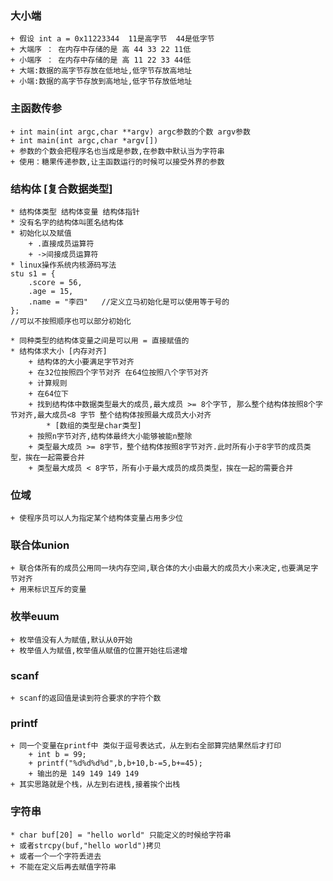 ### 大小端
    + 假设 int a = 0x11223344  11是高字节  44是低字节
    + 大端序 ： 在内存中存储的是 高 44 33 22 11低 
    + 小端序 ： 在内存中存储的是 高 11 22 33 44低
    + 大端:数据的高字节存放在低地址,低字节存放高地址
    + 小端:数据的高字节存放到高地址,低字节存放低地址


### 主函数传参
    + int main(int argc,char **argv) argc参数的个数 argv参数
    + int main(int argc,char *argv[])
    + 参数的个数会把程序名也当成是参数,在参数中默认当为字符串
    + 使用：糖果传递参数,让主函数运行的时候可以接受外界的参数

### 结构体 [复合数据类型]
    * 结构体类型 结构体变量 结构体指针
    * 没有名字的结构体叫匿名结构体
    * 初始化以及赋值
        + .直接成员运算符
        + ->间接成员运算符
    * linux操作系统内核源码写法
    stu s1 = {  
		.score = 56,  
		.age = 15,  
		.name = "李四"   //定义立马初始化是可以使用等于号的
	};  
    //可以不按照顺序也可以部分初始化

    * 同种类型的结构体变量之间是可以用 = 直接赋值的
    * 结构体求大小 [内存对齐]
        + 结构体的大小要满足字节对齐
        + 在32位按照四个字节对齐 在64位按照八个字节对齐
        + 计算规则
        + 在64位下
        + 找到结构体中数据类型最大的成员,最大成员 >= 8个字节, 那么整个结构体按照8个字节对齐,最大成员<8 字节 整个结构体按照最大成员大小对齐
            * [数组的类型是char类型]
        + 按照n字节对齐,结构体最终大小能够被能n整除
        + 类型最大成员 >= 8字节，整个结构体按照8字节对齐.此时所有小于8字节的成员类型，挨在一起需要合并
        + 类型最大成员 < 8字节，所有小于最大成员的成员类型，挨在一起的需要合并

### 位域
    + 使程序员可以人为指定某个结构体变量占用多少位

### 联合体union
    + 联合体所有的成员公用同一块内存空间,联合体的大小由最大的成员大小来决定,也要满足字节对齐
    + 用来标识互斥的变量

### 枚举euum
    + 枚举值没有人为赋值,默认从0开始
    + 枚举值人为赋值,枚举值从赋值的位置开始往后递增

### scanf
    + scanf的返回值是读到符合要求的字符个数

### printf
    + 同一个变量在printf中 类似于逗号表达式，从左到右全部算完结果然后才打印
        + int b = 99;
        + printf("%d%d%d%d",b,b+10,b-=5,b+=45);
        + 输出的是 149 149 149 149
    + 其实思路就是个栈，从左到右进栈,接着挨个出栈

### 字符串
    * char buf[20] = "hello world" 只能定义的时候给字符串
    + 或者strcpy(buf,"hello world")拷贝
    + 或者一个一个字符丢进去
    + 不能在定义后再去赋值字符串